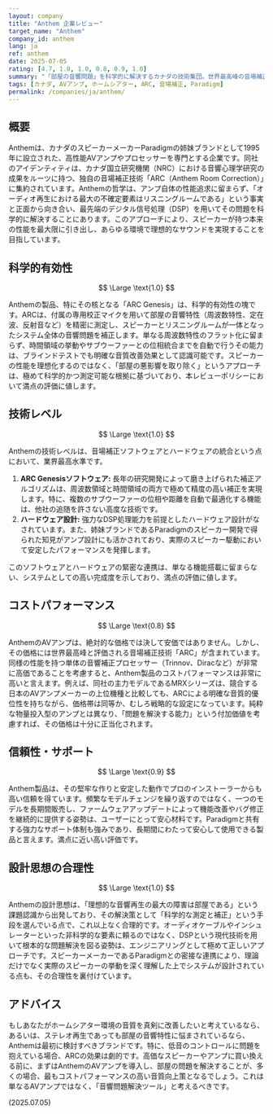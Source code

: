 ```yaml
---
layout: company
title: "Anthem 企業レビュー"
target_name: "Anthem"
company_id: anthem
lang: ja
ref: anthem
date: 2025-07-05
rating: [4.7, 1.0, 1.0, 0.8, 0.9, 1.0]
summary: "「部屋の音響問題」を科学的に解決するカナダの技術集団。世界最高峰の音場補正技術「ARC」を核に、スピーカーの真の性能を引き出す。AVアンプの分野で絶大な信頼を誇る、極めて合理的なブランド。"
tags: [カナダ, AVアンプ, ホームシアター, ARC, 音場補正, Paradigm]
permalink: /companies/ja/anthem/
---
```


## 概要

Anthemは、カナダのスピーカーメーカーParadigmの姉妹ブランドとして1995年に設立された、高性能AVアンプやプロセッサーを専門とする企業です。同社のアイデンティティは、カナダ国立研究機関（NRC）における音響心理学研究の成果をルーツに持つ、独自の音場補正技術「ARC（Anthem Room Correction）」に集約されています。Anthemの哲学は、アンプ自体の性能追求に留まらず、「オーディオ再生における最大の不確定要素はリスニングルームである」という事実と正面から向き合い、最先端のデジタル信号処理（DSP）を用いてその問題を科学的に解決することにあります。このアプローチにより、スピーカーが持つ本来の性能を最大限に引き出し、あらゆる環境で理想的なサウンドを実現することを目指しています。

## 科学的有効性

$$ \Large \text{1.0} $$

Anthemの製品、特にその核となる「ARC Genesis」は、科学的有効性の塊です。ARCは、付属の専用校正マイクを用いて部屋の音響特性（周波数特性、定在波、反射音など）を精密に測定し、スピーカーとリスニングルームが一体となったシステム全体の音響問題を補正します。単なる周波数特性のフラット化に留まらず、時間領域の挙動やサブウーファーとの位相統合までを自動で行うその能力は、ブラインドテストでも明確な音質改善効果として認識可能です。スピーカーの性能を理想化するのではなく、「部屋の悪影響を取り除く」というアプローチは、極めて科学的かつ測定可能な根拠に基づいており、本レビューポリシーにおいて満点の評価に値します。

## 技術レベル

$$ \Large \text{1.0} $$

Anthemの技術レベルは、音場補正ソフトウェアとハードウェアの統合という点において、業界最高水準です。

1.  **ARC Genesisソフトウェア:** 長年の研究開発によって磨き上げられた補正アルゴリズムは、周波数領域と時間領域の両方で極めて精度の高い補正を実現します。特に、複数のサブウーファーの位相や距離を自動で最適化する機能は、他社の追随を許さない高度な技術です。
2.  **ハードウェア設計:** 強力なDSP処理能力を前提としたハードウェア設計がなされています。また、姉妹ブランドであるParadigmのスピーカー開発で得られた知見がアンプ設計にも活かされており、実際のスピーカー駆動において安定したパフォーマンスを発揮します。

このソフトウェアとハードウェアの緊密な連携は、単なる機能搭載に留まらない、システムとしての高い完成度を示しており、満点の評価に値します。

## コストパフォーマンス

$$ \Large \text{0.8} $$

AnthemのAVアンプは、絶対的な価格では決して安価ではありません。しかし、その価格には世界最高峰と評価される音場補正技術「ARC」が含まれています。同様の性能を持つ単体の音響補正プロセッサー（Trinnov、Diracなど）が非常に高価であることを考慮すると、Anthem製品のコストパフォーマンスは非常に高いと言えます。例えば、同社の主力モデルであるMRXシリーズは、競合する日本のAVアンプメーカーの上位機種と比較しても、ARCによる明確な音質的優位性を持ちながら、価格帯は同等か、むしろ戦略的な設定になっています。純粋な物量投入型のアンプとは異なり、「問題を解決する能力」という付加価値を考慮すれば、その価格は十分に正当化されます。

## 信頼性・サポート

$$ \Large \text{0.9} $$

Anthem製品は、その堅牢な作りと安定した動作でプロのインストーラーからも高い信頼を得ています。頻繁なモデルチェンジを繰り返すのではなく、一つのモデルを長期間販売し、ファームウェアアップデートによって機能改善やバグ修正を継続的に提供する姿勢は、ユーザーにとって安心材料です。Paradigmと共有する強力なサポート体制も強みであり、長期間にわたって安心して使用できる製品と言えます。満点に近い高い評価です。

## 設計思想の合理性

$$ \Large \text{1.0} $$

Anthemの設計思想は、「理想的な音響再生の最大の障害は部屋である」という課題認識から出発しており、その解決策として「科学的な測定と補正」という手段を選んでいる点で、これ以上なく合理的です。オーディオケーブルやインシュレーターといった非科学的な要素に頼るのではなく、DSPという現代技術を用いて根本的な問題解決を図る姿勢は、エンジニアリングとして極めて正しいアプローチです。スピーカーメーカーであるParadigmとの密接な連携により、理論だけでなく実際のスピーカーの挙動を深く理解した上でシステムが設計されている点も、その合理性を裏付けています。

## アドバイス

もしあなたがホームシアター環境の音質を真剣に改善したいと考えているなら、あるいは、ステレオ再生であっても部屋の音響特性に悩まされているなら、Anthemは最初に検討すべきブランドです。特に、低音のコントロールに問題を抱えている場合、ARCの効果は劇的です。高価なスピーカーやアンプに買い換える前に、まずはAnthemのAVアンプを導入し、部屋の問題を解決することが、多くの場合、最もコストパフォーマンスの高い音質向上策となるでしょう。これは単なるAVアンプではなく、「音響問題解決ツール」と考えるべきです。

(2025.07.05)
